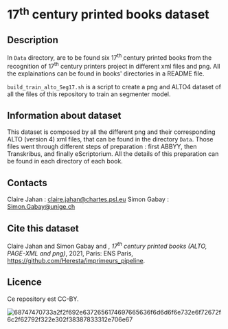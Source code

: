 # 17<b><sup>th</sup></b> century printed books dataset

## Description
In ``Data`` directory, are to be found six 17<sup>th</sup> century printed books from the recognition of 17<sup>th</sup> century printers project in different xml files and png. All the explainations can be found in books' directories in a README file.

``build_train_alto_Seg17.sh`` is a script to create a png and ALTO4 dataset of all the files of this repository to train an segmenter model.

## Information about dataset
This dataset is composed by all the different png and their corresponding ALTO (version 4) xml files, that can be found in the directory ``Data``. Those files went through different steps of preparation : first ABBYY, then Transkribus, and finally eScriptorium. All the details of this preparation can be found in each directory of each book.

## Contacts
Claire Jahan : claire.jahan@chartes.psl.eu
Simon Gabay : Simon.Gabay@unige.ch

## Cite this dataset
Claire Jahan and Simon Gabay and , _17<sup>th</sup> century printed books (ALTO, PAGE-XML and png)_, 2021, Paris: ENS Paris,  https://github.com/Heresta/imprimeurs_pipeline.

## Licence
Ce repository est CC-BY.

![68747470733a2f2f692e6372656174697665636f6d6d6f6e732e6f72672f6c2f62792f322e302f38387833312e706e67](https://user-images.githubusercontent.com/56683417/115237678-2150d080-a11d-11eb-903e-5a26587e12e1.png)

